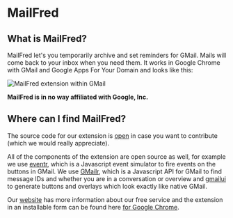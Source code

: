 # MailFred

## What is MailFred?
MailFred let's you temporarily archive and set reminders for GMail. Mails will come back to your inbox when you need them.
It works in Google Chrome with GMail and Google Apps For Your Domain and looks like this:

![MailFred extension within GMail](http://mailfred.de/wp-content/uploads/2013/02/en_mailfred_640x400_dropdown.png)

**MailFred is in no way affiliated with Google, Inc.**

## Where can I find MailFred?
The source code for our extension is [open](https://github.com/MailFred/extension) in case you want to contribute (which we would really appreciate).

All of the components of the extension are open source as well, for example we use [eventr](https://github.com/joscha/eventr), which is a Javascript event simulator to fire events on the buttons in GMail. We use [GMailr](https://github.com/joscha/gmailr), which is a Javascript API for GMail to find message IDs and whether you are in a conversation or overview and [gmailui](https://github.com/joscha/gmailui) to generate buttons and overlays which look exactly like native GMail.

Our [website](http://www.mailfred.de) has more information about our free service and the extension in an installable form can be found here [for Google Chrome](https://chrome.google.com/webstore/detail/mailfred/lijahkfnlmaikbppnbjeelhihaklhoim).
